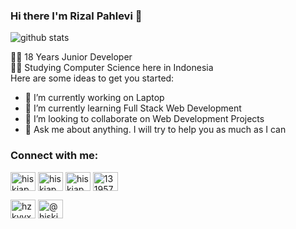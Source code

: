 

### Hi there I'm Rizal Pahlevi :lemon:
![github stats](https://github-readme-stats.vercel.app/api?username=rizalpahlevii&show_icons=true)

👨‍💻 18 Years Junior Developer  
👨‍🎓 Studying Computer Science here in Indonesia  
Here are some ideas to get you started:

- 🔭 I’m currently working on Laptop
- 🌱 I’m currently learning Full Stack Web Development
- 👯 I’m looking to collaborate on Web Development Projects
- 💬 Ask me about anything. I will try to help you as much as I can


<h3 align="left">Connect with me:</h3>
<p align="left">
<a href="https://dev.to/rizalpahlevi" target="blank"><img align="center" src="https://cdn.jsdelivr.net/npm/simple-icons@3.0.1/icons/dev-dot-to.svg" alt="hiskiapp" height="30" width="40" /></a>
<a href="https://twitter.com/rizalpahlevii" target="blank"><img align="center" src="https://cdn.jsdelivr.net/npm/simple-icons@3.0.1/icons/twitter.svg" alt="hiskiapp" height="30" width="40" /></a>
<a href="https://linkedin.com/in/rizalpahlevii" target="blank"><img align="center" src="https://cdn.jsdelivr.net/npm/simple-icons@3.0.1/icons/linkedin.svg" alt="hiskiapp" height="30" width="40" /></a>
<a href="https://stackoverflow.com/users/10309557" target="blank"><img align="center" src="https://cdn.jsdelivr.net/npm/simple-icons@3.0.1/icons/stackoverflow.svg" alt="13195777" height="30" width="40" /></a>

<a href="https://instagram.com/rizalpahlevi" target="blank"><img align="center" src="https://cdn.jsdelivr.net/npm/simple-icons@3.0.1/icons/instagram.svg" alt="hzkyyx" height="30" width="40" /></a>
<a href="https://medium.com/@rizalpahlevii" target="blank"><img align="center" src="https://cdn.jsdelivr.net/npm/simple-icons@3.0.1/icons/medium.svg" alt="@hiskiapp" height="30" width="40" /></a>

</p>
